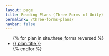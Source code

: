 ```yaml
---
layout: page
title: Reading Plans (Three Forms of Unity)
permalink: /three-forms-plans/
navbar: false
---
```


<ul>
  {% for plan in site.three_forms reversed %}
    <li><a href="{{ plan.url }}">{{ plan.title }}</a></li>
  {% endfor %}
</ul>